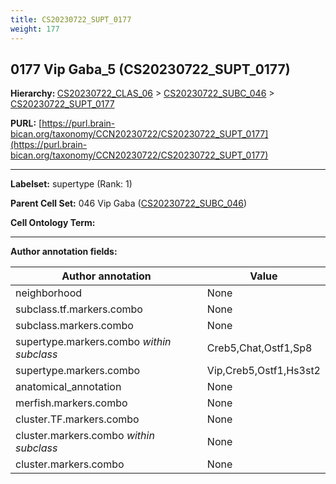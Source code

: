 ```yaml
---
title: CS20230722_SUPT_0177
weight: 177
---
```

## 0177 Vip Gaba_5 (CS20230722_SUPT_0177)
<b>Hierarchy: </b>
[CS20230722_CLAS_06](../CS20230722_CLAS_06) >
[CS20230722_SUBC_046](../CS20230722_SUBC_046) >
[CS20230722_SUPT_0177](../CS20230722_SUPT_0177)

**PURL:** [https://purl.brain-bican.org/taxonomy/CCN20230722/CS20230722_SUPT_0177](https://purl.brain-bican.org/taxonomy/CCN20230722/CS20230722_SUPT_0177)

---


**Labelset:** supertype (Rank: 1)

**Parent Cell Set:** 046 Vip Gaba ([CS20230722_SUBC_046](../CS20230722_SUBC_046))



**Cell Ontology Term:** 

[MARKER GENES.]: #


---

[TRANSFERRED ANNOTATIONS.]: #


[AUTHOR ANNOTATION FIELDS.]: #


**Author annotation fields:**

| Author annotation | Value |
|-------------------|-------|
|neighborhood|None|
|subclass.tf.markers.combo|None|
|subclass.markers.combo|None|
|supertype.markers.combo _within subclass_|Creb5,Chat,Ostf1,Sp8|
|supertype.markers.combo|Vip,Creb5,Ostf1,Hs3st2|
|anatomical_annotation|None|
|merfish.markers.combo|None|
|cluster.TF.markers.combo|None|
|cluster.markers.combo _within subclass_|None|
|cluster.markers.combo|None|
